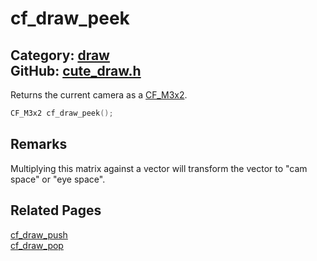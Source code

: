 [//]: # (This file is automatically generated by Cute Framework's docs parser.)
[//]: # (Do not edit this file by hand!)
[//]: # (See: https://github.com/RandyGaul/cute_framework/blob/master/samples/docs_parser.cpp)
[](../header.md ':include')

# cf_draw_peek

Category: [draw](/api_reference?id=draw)  
GitHub: [cute_draw.h](https://github.com/RandyGaul/cute_framework/blob/master/include/cute_draw.h)  
---

Returns the current camera as a [CF_M3x2](/math/cf_m3x2.md).

```cpp
CF_M3x2 cf_draw_peek();
```

## Remarks

Multiplying this matrix against a vector will transform the vector to "cam space" or "eye space".

## Related Pages

[cf_draw_push](/draw/cf_draw_push.md)  
[cf_draw_pop](/draw/cf_draw_pop.md)  
